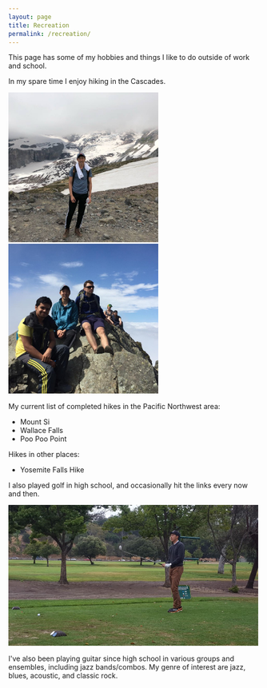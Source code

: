 ```yaml
---
layout: page
title: Recreation
permalink: /recreation/
---
```


This page has some of my hobbies and things I like to do outside of work and school.

In my spare time I enjoy hiking in the Cascades.

<img src="/images/hiking1.jpg" alt="drawing" width="300"/>
<img src="/images/hiking2.jpg" alt="drawing" width="300"/>

My current list of completed hikes in the Pacific Northwest area:

* Mount Si
* Wallace Falls
* Poo Poo Point

Hikes in other places:

* Yosemite Falls Hike

I also played golf in high school, and occasionally hit the links every now and then.

<img src="/images/golf.jpg" alt="drawing" width="500"/>


I've also been playing guitar since high school in various groups and ensembles, including jazz bands/combos. My genre of interest are jazz, blues, acoustic, and classic rock.  
